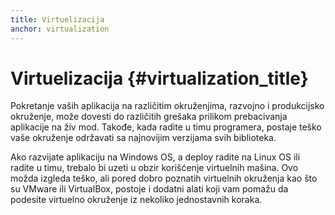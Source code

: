 ```yaml
---
title: Virtuelizacija
anchor: virtualization
---
```


# Virtuelizacija {#virtualization_title}

Pokretanje vaših aplikacija na različitim okruženjima, razvojno i produkcijsko okruženje, može dovesti do različitih
grešaka prilikom prebacivanja aplikacije na živ mod. Takođe, kada radite u timu programera, postaje teško vaše
okruženje održavati sa najnovijim verzijama svih biblioteka.

Ako razvijate aplikaciju na Windows OS, a deploy radite na Linux OS ili radite u timu, trebalo bi uzeti u obzir
korišćenje virtuelnih mašina. Ovo možda izgleda teško, ali pored dobro poznatih virtuelnih okruženja kao što su
VMware ili VirtualBox, postoje i dodatni alati koji vam pomažu da podesite virtuelno okruženje iz nekoliko
jednostavnih koraka.
